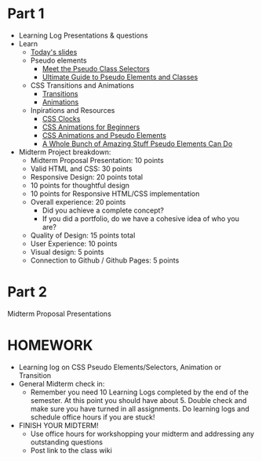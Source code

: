 # Part 1
* Learning Log Presentations & questions
* Learn
  * [Today's slides](https://docs.google.com/presentation/d/1cpkMkDLG-rB9t58p8qbGq6aWZGjLzKiP5fKVustM7nQ/edit?usp=sharing)
  * Pseudo elements
    * [Meet the Pseudo Class Selectors](https://css-tricks.com/pseudo-class-selectors/)
    * [Ultimate Guide to Pseudo Elements and Classes](https://www.smashingmagazine.com/2016/05/an-ultimate-guide-to-css-pseudo-classes-and-pseudo-elements/)
  * CSS Transitions and Animations
    * [Transitions](https://css-tricks.com/almanac/properties/t/transition/)
    * [Animations](https://css-tricks.com/almanac/properties/a/animation/)
  * Inpirations and Resources
    * [CSS Clocks](https://cssanimation.rocks/clocks/)
    * [CSS Animations for Beginners](https://thoughtbot.com/blog/css-animation-for-beginners)
    * [CSS Animations and Pseudo Elements](https://cssanimation.rocks/pseudo-elements/)
    * [A Whole Bunch of Amazing Stuff Pseudo Elements Can Do](https://css-tricks.com/pseudo-element-roundup/)
* Midterm Project breakdown:
  * Midterm Proposal Presentation: 10 points
  * Valid HTML and CSS: 30 points
  * Responsive Design: 20 points total
  * 10 points for thoughtful design
  * 10 points for Responsive HTML/CSS implementation
  * Overall experience: 20 points
    * Did you achieve a complete concept?
    * If you did a portfolio, do we have a cohesive idea of who you are?
  * Quality of Design: 15 points total
  * User Experience: 10 points
  * Visual design: 5 points
  * Connection to Github / Github Pages: 5 points
# Part 2
Midterm Proposal Presentations

# HOMEWORK
* Learning log on CSS Pseudo Elements/Selectors, Animation or Transition
* General Midterm check in:
  * Remember you need 10 Learning Logs completed by the end of the semester. At this point you should have about 5.
Double check and make sure you have turned in all assignments. Do learning logs and schedule office hours if you are stuck!
* FINISH YOUR MIDTERM!
  * Use office hours for workshopping your midterm and addressing any outstanding questions
  * Post link to the class wiki
